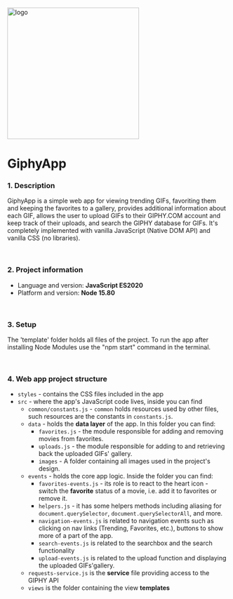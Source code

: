 <img src="https://webassets.telerikacademy.com/images/default-source/logos/telerik-academy.svg" alt="logo" width="300px" style="margin-top: 20px;"/>

# GiphyApp

### 1. Description

GiphyApp is a simple web app for viewing trending GIFs, favoriting them and keeping the favorites to a gallery, provides additional information about each GIF, allows the user to upload GIFs to their GIPHY.COM account and keep track of their uploads, and search the GIPHY database for GIFs. It's completely implemented with vanilla JavaScript (Native DOM API) and vanilla CSS (no libraries). 

<br>

### 2. Project information

- Language and version: **JavaScript ES2020**
- Platform and version: **Node 15.80**

<br>

### 3. Setup

The 'template' folder holds all files of the project. To run the app after installing Node Modules use the "npm start" command in the terminal.

<br>

### 4. Web app project structure

- `styles` - contains the CSS files included in the app
- `src` - where the app's JavaScript code lives, inside you can find
  - `common/constants.js` - `common` holds resources used by other files, such resources are the constants in `constants.js`.
  - `data` - holds the **data layer** of the app. In this folder you can find:
    - `favorites.js` - the module responsible for adding and removing movies from favorites.
    - `uploads.js` - the module responsible for adding to and retrieving back the uploaded GIFs' gallery.
    - `images` - A folder containing all images used in the project's design.
  - `events` - holds the core app logic. Inside the folder you can find:
    - `favorites-events.js` - its role is to react to the heart icon - switch the **favorite** status of a movie, i.e. add it to favorites or remove it.
    - `helpers.js` - it has some helpers methods including aliasing for `document.querySelector`, `document.querySelectorAll`, and more.
    - `navigation-events.js` is related to navigation events such as clicking on nav links (Trending, Favorites, etc.), buttons to show more of a part of the app.
    - `search-events.js` is related to the searchbox and the search functionality
    - `upload-events.js` is related to the upload function and displaying the uploaded GIFs'gallery.
  - `requests-service.js` is the **service** file  providing access to the GIPHY API
  - `views` is the folder containing the view **templates**

<br>